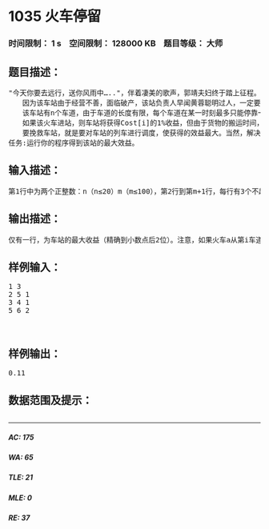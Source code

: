 # 1035 火车停留   
### 时间限制： 1 s&nbsp;&nbsp;&nbsp;&nbsp;空间限制： 128000 KB&nbsp;&nbsp;&nbsp;&nbsp;题目等级： 大师  
## 题目描述：  

<pre>
"今天你要去远行，送你风雨中….."，伴着凄美的歌声，郭靖夫妇终于踏上征程。为了尽快到达边疆为国效力，他们搭上了2002次列车。可在途径sweet station时，被该站站长缠住了身，是什么原因呢？   
　　因为该车站由于经营不善，面临破产，该站负责人早闻黄蓉聪明过人，一定要她帮忙出出主意，挽救车站。   
　　该车站有n个车道，由于车道的长度有限，每个车道在某一时刻最多只能停靠一列火车。该站每天将有m列火车从车站经过，其中第i列火车到达车站的时间为Reach[i]，火车上装有价值Cost[i]的货物。   
　　如果该火车进站，则车站将获得Cost[i]的1%收益，但由于货物的搬运时间，该火车将在车站停留一段时间Stay[i]，这段时间内，火车将占用车站中的某一个车道。当然，火车也可以不在站中停靠而直接出站，但这样车站将得不到一分钱。   
　　要挽救车站，就是要对车站的列车进行调度，使获得的效益最大。当然，解决这个问题对于黄蓉来说并不难，但边疆吃紧，时间不等人，你能帮帮黄蓉，让她脱身吗？   
任务:运行你的程序得到该站的最大效益。
</pre>
  
  
## 输入描述：  

<pre>
第1行中为两个正整数：n（n≤20）m（m≤100），第2行到第m+1行，每行有3个不超过1000正整数。第i+1行的3个数分别为：Reach[i]， Cost[i]和Stay[i]，它们用单个空格分隔。
</pre>
  
  
## 输出描述：  

<pre>
仅有一行，为车站的最大收益（精确到小数点后2位）。注意，如果火车a从第i车道离开时，火车b刚好到站（即Reach[a]+Stay[a] =Reach[b]），则它不能进入第i车道。 
</pre>
  
  
## 样例输入：  

<pre>
1 3  
2 5 1  
3 4 1  
5 6 2
  

</pre>
  
  
## 样例输出：  

<pre>
0.11
</pre>
  
  
## 数据范围及提示：  

<pre>
</pre>
  
  
***  

##### AC: 175  
##### WA: 65  
##### TLE: 21  
##### MLE: 0  
##### RE: 37  
